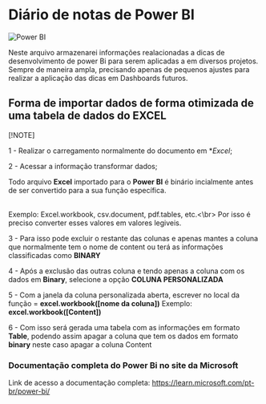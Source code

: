 # Diário de notas de **Power BI**
![Power BI](https://miro.medium.com/v2/resize:fit:1358/1*lNFmJwW3jiYlH64Vg_BaiQ.jpeg)

Neste arquivo armazenarei informações realacionadas a dicas de desenvolvimento de power Bi para serem aplicadas a em diversos projetos. Sempre de maneira ampla, precisando apenas de pequenos ajustes para realizar a aplicação das dicas em Dashboards futuros.

## Forma de importar dados de forma otimizada de uma tabela de dados do EXCEL

[!NOTE]

1 - Realizar o carregamento normalmente do documento em **Excel*;

2 - Acessar a informação transformar dados;

Todo arquivo **Excel** importado para o **Power BI** é binário incialmente antes de ser convertido para a sua função específica.

<br>Exemplo: Excel.workbook, csv.document, pdf.tables, etc.<\br>
Por isso é preciso converter esses valores em valores legiveis.

3 - Para isso pode excluir o restante das colunas e apenas mantes a coluna que normalmente tem o nome de content ou terá as informações classificadas como **BINARY**

4 - Após a exclusão das outras coluna e tendo apenas a coluna com os dados em **Binary**, selecione a opção **COLUNA PERSONALIZADA**

5 - Com a janela da coluna personalizada aberta, escrever no local da função = **excel.workbook([nome da coluna])**
    Exemplo: **excel.workbook([Content])**

6 - Com isso será gerada uma tabela com as informações em formato **Table**, podendo assim apagar a coluna que tem os dados em formato **binary** neste caso apagar a coluna Content

### Documentação completa do Power Bi no site da Microsoft

Link de acesso a documentação completa:
https://learn.microsoft.com/pt-br/power-bi/

